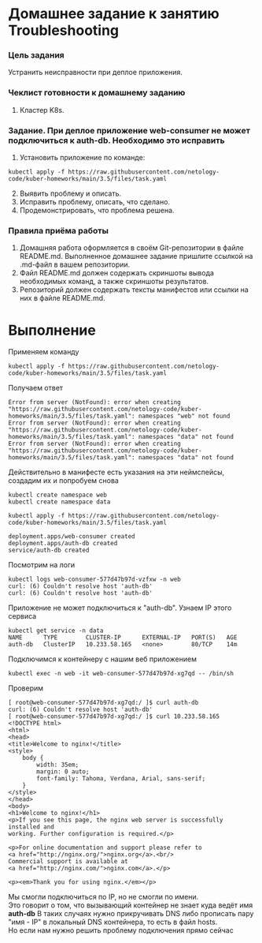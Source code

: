 # Домашнее задание к занятию Troubleshooting

### Цель задания

Устранить неисправности при деплое приложения.

### Чеклист готовности к домашнему заданию

1. Кластер K8s.

### Задание. При деплое приложение web-consumer не может подключиться к auth-db. Необходимо это исправить

1. Установить приложение по команде:
```shell
kubectl apply -f https://raw.githubusercontent.com/netology-code/kuber-homeworks/main/3.5/files/task.yaml
```
2. Выявить проблему и описать.
3. Исправить проблему, описать, что сделано.
4. Продемонстрировать, что проблема решена.


### Правила приёма работы

1. Домашняя работа оформляется в своём Git-репозитории в файле README.md. Выполненное домашнее задание пришлите ссылкой на .md-файл в вашем репозитории.
2. Файл README.md должен содержать скриншоты вывода необходимых команд, а также скриншоты результатов.
3. Репозиторий должен содержать тексты манифестов или ссылки на них в файле README.md.

# Выполнение
Применяем команду
```shell
kubectl apply -f https://raw.githubusercontent.com/netology-code/kuber-homeworks/main/3.5/files/task.yaml
```
Получаем ответ
```
Error from server (NotFound): error when creating "https://raw.githubusercontent.com/netology-code/kuber-homeworks/main/3.5/files/task.yaml": namespaces "web" not found
Error from server (NotFound): error when creating "https://raw.githubusercontent.com/netology-code/kuber-homeworks/main/3.5/files/task.yaml": namespaces "data" not found
Error from server (NotFound): error when creating "https://raw.githubusercontent.com/netology-code/kuber-homeworks/main/3.5/files/task.yaml": namespaces "data" not found
```
Действительно в манифесте есть указания на эти неймспейсы, создадим их и попробуем снова
```
kubectl create namespace web
kubectl create namespace data
```
```shell
kubectl apply -f https://raw.githubusercontent.com/netology-code/kuber-homeworks/main/3.5/files/task.yaml
```
```
deployment.apps/web-consumer created
deployment.apps/auth-db created
service/auth-db created
```
Посмотрим на логи
```
kubectl logs web-consumer-577d47b97d-vzfxw -n web
curl: (6) Couldn't resolve host 'auth-db'
curl: (6) Couldn't resolve host 'auth-db'
```
Приложение не может подключиться к "auth-db".
Узнаем IP этого сервиса
```
kubectl get service -n data
NAME      TYPE        CLUSTER-IP      EXTERNAL-IP   PORT(S)   AGE
auth-db   ClusterIP   10.233.58.165   <none>        80/TCP    14m
```
Подключимся к контейнеру с нашим веб приложением
```
kubectl exec -n web -it web-consumer-577d47b97d-xg7qd -- /bin/sh
```
Проверим
```
[ root@web-consumer-577d47b97d-xg7qd:/ ]$ curl auth-db
curl: (6) Couldn't resolve host 'auth-db'
[ root@web-consumer-577d47b97d-xg7qd:/ ]$ curl 10.233.58.165
<!DOCTYPE html>
<html>
<head>
<title>Welcome to nginx!</title>
<style>
    body {
        width: 35em;
        margin: 0 auto;
        font-family: Tahoma, Verdana, Arial, sans-serif;
    }
</style>
</head>
<body>
<h1>Welcome to nginx!</h1>
<p>If you see this page, the nginx web server is successfully installed and
working. Further configuration is required.</p>

<p>For online documentation and support please refer to
<a href="http://nginx.org/">nginx.org</a>.<br/>
Commercial support is available at
<a href="http://nginx.com/">nginx.com</a>.</p>

<p><em>Thank you for using nginx.</em></p>
```
Мы смогли подключиться по IP, но не смогли по имени.  
Это говорит о том, что вызывающий контейнер не знает куда ведёт имя **auth-db**
В таких случаях нужно прикручивать DNS либо прописать пару "имя - IP" в локальный DNS контейнера, то есть в файл hosts.  
Но если нам нужно решить проблему подключения прямо сейчас

